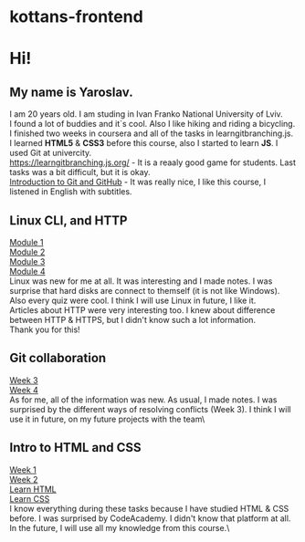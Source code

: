 # kottans-frontend
# Hi! 
## My name is Yaroslav. 
I am 20 years old. I am studing in Ivan Franko National University of Lviv.\
I found a lot of buddies and it`s cool. Also I like hiking and riding a bicycling.\
I finished two weeks in coursera and all of the tasks in  learngitbranching.js.\
I learned **HTML5** & **CSS3** before this course, also I started to learn **JS**. I used Git at univercity.\
https://learngitbranching.js.org/ - It is a reaaly good game for students. Last tasks was a bit difficult, but it is okay.\
[Introduction to Git and GitHub](https://www.coursera.org/learn/introduction-git-github) - It was really nice, I like this course, I listened in English with subtitles.

## Linux CLI, and HTTP
[Module 1](https://github.com/YaroslavYarynych/kottans-frontend/blob/main/task_linux_cli/Quiz_1.jpg)\
[Module 2](https://github.com/YaroslavYarynych/kottans-frontend/blob/main/task_linux_cli/Quiz_2.jpg)\
[Module 3](https://github.com/YaroslavYarynych/kottans-frontend/blob/main/task_linux_cli/Quiz_3.jpg)\
[Module 4](https://github.com/YaroslavYarynych/kottans-frontend/blob/main/task_linux_cli/Quiz_4.jpg)\
Linux was new for me at all. It was interesting and I made notes. I was surprise that hard disks are connect to themself (it is not like Windows). \
Also every quiz were cool. I think I will use Linux in future, I like it.\
Articles about HTTP were very interesting too. I knew about difference between HTTP & HTTPS, but I didn't know such a lot information.\
Thank you for this!

## Git collaboration
[Week 3](https://github.com/YaroslavYarynych/kottans-frontend/blob/main/task_git_collaboration/Week%20%E2%84%963.png)\
[Week 4](https://github.com/YaroslavYarynych/kottans-frontend/blob/main/task_git_collaboration/Week%20%E2%84%964.png)\
As for me, all of the information was new. As usual, I made notes. I was surprised by the different ways of resolving conflicts (Week 3). I think I will use it in future, on my future projects with the team\

## Intro to HTML and CSS
[Week 1](https://github.com/YaroslavYarynych/kottans-frontend/blob/main/task_html_css_intro/Intro%20HTML5.jpg)\
[Week 2](https://github.com/YaroslavYarynych/kottans-frontend/blob/main/task_html_css_intro/Intro%20CSS3.jpg)\
[Learn HTML](https://github.com/YaroslavYarynych/kottans-frontend/blob/main/task_html_css_intro/Learn%20HTML.jpg)\
[Learn CSS](https://github.com/YaroslavYarynych/kottans-frontend/blob/main/task_html_css_intro/Learn%20CSS.jpg)\
I know everything during these tasks because I have studied HTML & CSS before. I was surprised by CodeAcademy. I didn't know that platform at all. In the future, I will use all my knowledge from this course.\
